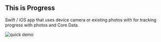 ## This is Progress

Swift / iOS app that uses device camera or existing photos with for tracking progress with photos and Core Data.

![quick demo](https://github.com/brickatyourfeet/this-is-progress/blob/master/progress-quick-demo.gif)
